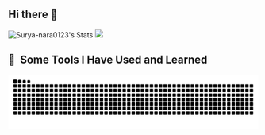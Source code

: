 ## Hi there 👋

![Surya-nara0123's Stats](https://github-readme-stats.vercel.app/api?username=Surya-nara0123&theme=vue-dark&show_icons=true&hide_border=true&count_private=true)
<img src="https://img.shields.io/badge/any_text-you_like-blue"></img>
<h2> 🚀 &nbsp;Some Tools I Have Used and Learned</h2>
<p align="left">
            <i class="devicon-javascript-plain colored"></i>
</p>

![Snake animation](https://github.com/Surya-nara0123/Surya-nara0123/blob/output/github-contribution-grid-snake.svg)

<!--
**Surya-nara0123/Surya-nara0123** is a ✨ _special_ ✨ repository because its `README.md` (this file) appears on your GitHub profile.

Here are some ideas to get you started:

- 🔭 I’m currently working on ...
- 🌱 I’m currently learning ...
- 👯 I’m looking to collaborate on ...
- 🤔 I’m looking for help with ...
- 💬 Ask me about ...
- 📫 How to reach me: ...
- 😄 Pronouns: ...
- ⚡ Fun fact: ...
-->
